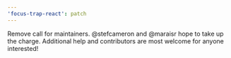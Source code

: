 ```yaml
---
'focus-trap-react': patch
---
```


Remove call for maintainers. @stefcameron and @maraisr hope to take up the charge. Additional help and contributors are most welcome for anyone interested!
